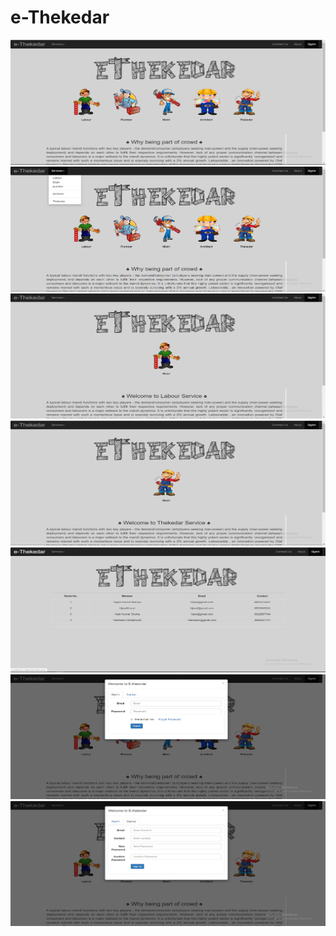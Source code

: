 # e-Thekedar

<img src="https://github.com/yashshukla0918/e-Thekedar/blob/master/SS/1.PNG" style="height:200px;width:600px;">
<img src="https://github.com/yashshukla0918/e-Thekedar/blob/master/SS/2.PNG" style="height:200px;width:600px;">
<img src="https://github.com/yashshukla0918/e-Thekedar/blob/master/SS/3.PNG" style="height:200px;width:600px;">
<img src="https://github.com/yashshukla0918/e-Thekedar/blob/master/SS/4.PNG" style="height:200px;width:600px;">
<img src="https://github.com/yashshukla0918/e-Thekedar/blob/master/SS/5.PNG" style="height:200px;width:600px;">
<img src="https://github.com/yashshukla0918/e-Thekedar/blob/master/SS/6.PNG" style="height:200px;width:600px;">
<img src="https://github.com/yashshukla0918/e-Thekedar/blob/master/SS/7.PNG" style="height:200px;width:600px;">
